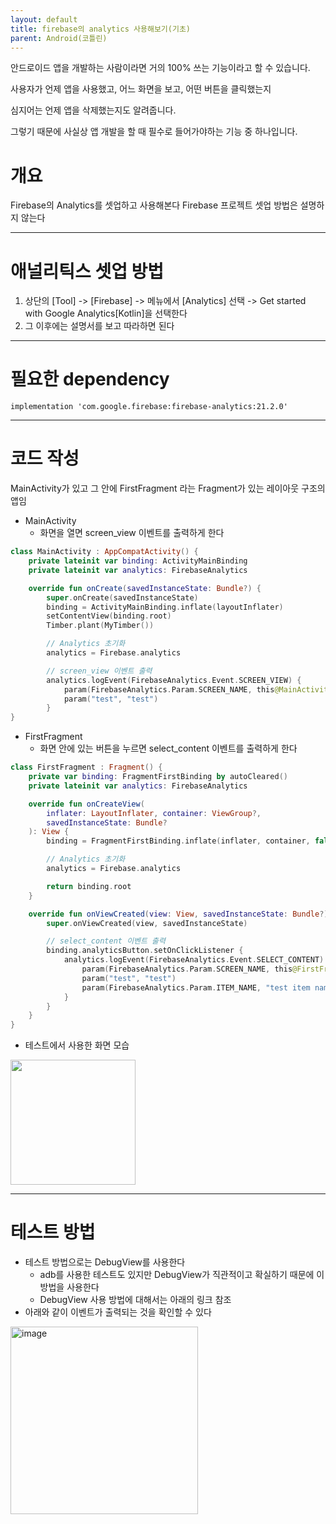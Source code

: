 ```yaml
---
layout: default
title: firebase의 analytics 사용해보기(기초)
parent: Android(코틀린)
---
```


안드로이드 앱을 개발하는 사람이라면 거의 100% 쓰는 기능이라고 할 수 있습니다.

사용자가 언제 앱을 사용했고, 어느 화면을 보고, 어떤 버튼을 클릭했는지

심지어는 언제 앱을 삭제했는지도 알려줍니다.

그렇기 때문에 사실상 앱 개발을 할 때 필수로 들어가야하는 기능 중 하나입니다.

# 개요
Firebase의 Analytics를 셋업하고 사용해본다
Firebase 프로젝트 셋업 방법은 설명하지 않는다

------------------
# 애널리틱스 셋업 방법
1. 상단의 [Tool] -> [Firebase] -> 메뉴에서 [Analytics] 선택 -> Get started with Google Analytics[Kotlin]을 선택한다
2. 그 이후에는 설명서를 보고 따라하면 된다

-------------------
# 필요한 dependency
`implementation 'com.google.firebase:firebase-analytics:21.2.0'`

------------------
# 코드 작성
MainActivity가 있고 그 안에 FirstFragment 라는 Fragment가 있는 레이아웃 구조의 앱임
* MainActivity
   * 화면을 열면 screen_view 이벤트를 출력하게 한다

``` kotlin
class MainActivity : AppCompatActivity() {
    private lateinit var binding: ActivityMainBinding
    private lateinit var analytics: FirebaseAnalytics

    override fun onCreate(savedInstanceState: Bundle?) {
        super.onCreate(savedInstanceState)
        binding = ActivityMainBinding.inflate(layoutInflater)
        setContentView(binding.root)
        Timber.plant(MyTimber())

        // Analytics 초기화
        analytics = Firebase.analytics

        // screen_view 이벤트 출력
        analytics.logEvent(FirebaseAnalytics.Event.SCREEN_VIEW) {
            param(FirebaseAnalytics.Param.SCREEN_NAME, this@MainActivity.javaClass.simpleName)
            param("test", "test")
        }
}
```

* FirstFragment
   * 화면 안에 있는 버튼을 누르면 select_content 이벤트를 출력하게 한다

``` kotlin
class FirstFragment : Fragment() {
    private var binding: FragmentFirstBinding by autoCleared()
    private lateinit var analytics: FirebaseAnalytics

    override fun onCreateView(
        inflater: LayoutInflater, container: ViewGroup?,
        savedInstanceState: Bundle?
    ): View {
        binding = FragmentFirstBinding.inflate(inflater, container, false)

        // Analytics 초기화
        analytics = Firebase.analytics

        return binding.root
    }

    override fun onViewCreated(view: View, savedInstanceState: Bundle?) {
        super.onViewCreated(view, savedInstanceState)

        // select_content 이벤트 출력
        binding.analyticsButton.setOnClickListener {
            analytics.logEvent(FirebaseAnalytics.Event.SELECT_CONTENT) {
                param(FirebaseAnalytics.Param.SCREEN_NAME, this@FirstFragment.javaClass.simpleName)
                param("test", "test")
                param(FirebaseAnalytics.Param.ITEM_NAME, "test item name");
            }
        }
    }
}
```

* 테스트에서 사용한 화면 모습

<img src="https://user-images.githubusercontent.com/69494230/202603241-0d83af65-7d63-4031-814a-84502ae328d8.jpg" width="200">

--------------------
# 테스트 방법
* 테스트 방법으로는 DebugView를 사용한다
   * adb를 사용한 테스트도 있지만 DebugView가 직관적이고 확실하기 때문에 이 방법을 사용한다
   * DebugView 사용 방법에 대해서는 아래의 링크 참조
* 아래와 같이 이벤트가 출력되는 것을 확인할 수 있다

<img width="300" alt="image" src="https://user-images.githubusercontent.com/69494230/202603442-a28f7529-3dba-4f5c-b84b-96e45dc6bb12.png">
